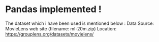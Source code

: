 # Pandas implemented !

The dataset which i have been used is mentioned below :
Data Source: MovieLens web site (filename: ml-20m.zip)
Location: https://grouplens.org/datasets/movielens/
